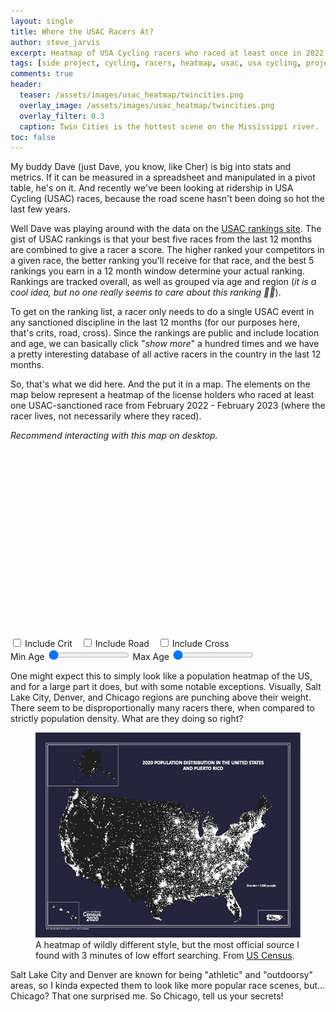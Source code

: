 ```yaml
---
layout: single
title: Where the USAC Racers At?
author: steve_jarvis
excerpt: Heatmap of USA Cycling racers who raced at least once in 2022.
tags: [side project, cycling, racers, heatmap, usac, usa cycling, project]
comments: true
header:
  teaser: /assets/images/usac_heatmap/twincities.png
  overlay_image: /assets/images/usac_heatmap/twincities.png
  overlay_filter: 0.3
  caption: Twin Cities is the hottest scene on the Mississippi river.
toc: false
---
```


<link rel="stylesheet" href="https://unpkg.com/leaflet@1.9.3/dist/leaflet.css"
  integrity="sha256-kLaT2GOSpHechhsozzB+flnD+zUyjE2LlfWPgU04xyI="
  crossorigin="" 
/>
<script src="https://unpkg.com/leaflet@1.9.3/dist/leaflet.js"
  integrity="sha256-WBkoXOwTeyKclOHuWtc+i2uENFpDZ9YPdf5Hf+D7ewM="
  crossorigin="">
</script>
<script src="https://leaflet.github.io/Leaflet.heat/dist/leaflet-heat.js"></script>

My buddy Dave (just Dave, you know, like Cher) is big into stats and metrics. If it can be measured in a spreadsheet and manipulated in a pivot table, he's on it. And recently we've been looking at ridership in USA Cycling (USAC) races, because the road scene hasn't been doing so hot the last few years.

Well Dave was playing around with the data on the [USAC rankings site](https://legacy.usacycling.org/events/rr.php). The gist of USAC rankings is that your best five races from the last 12 months are combined to give a racer a score. The higher ranked your competitors in a given race, the better ranking you'll receive for that race, and the best 5 rankings you earn in a 12 month window determine your actual ranking. Rankings are tracked overall, as well as grouped via age and region (_it is a cool idea, but no one really seems to care about this ranking :man_shrugging:_). 

To get on the ranking list, a racer only needs to do a single USAC event in any sanctioned discipline in the last 12 months (for our purposes here, that's crits, road, cross). Since the rankings are public and include location and age, we can basically click "_show more_" a hundred times and we have a pretty interesting database of all active racers in the country in the last 12 months.

So, that's what we did here. And the put it in a map. The elements on the map below represent a heatmap of the license holders who raced at least one USAC-sanctioned race from February 2022 - February 2023 (where the racer lives, not necessarily where they raced).

_Recommend interacting with this map on desktop._

<div id="map" style="width: 100%; height: 300px;"></div>

<div>
  <input type="checkbox" id="crit-checkbox" style="display:inline-block;margin-right:2px"/>
  <label for="checkbox" style="display:inline-block;margin-right:10px">Include Crit</label>
  <input type="checkbox" id="road-checkbox" style="display:inline-block;margin-right:2px" />
  <label for="checkbox" style="display:inline-block;margin-right:10px">Include Road</label>
  <input type="checkbox" id="cross-checkbox"  style="display:inline-block;margin-right:2px"/>
  <label for="checkbox" style="display:inline-block;margin-right:10px">Include Cross</label>
</div>

<div id="slider-container">
  <label for="slider">Min Age</label>
  <input type="range" id="min-age-slider" name="slider" min="0" max="100" value="0">
  <label for="slider">Max Age</label>
  <input type="range" id="max-age-slider" name="slider" min="0" max="100" value="0">
</div>

<script src="/assets/js/usac_heatmap/usacheat.js"></script>

One might expect this to simply look like a population heatmap of the US, and for a large part it does, but with some notable exceptions. Visually, Salt Lake City, Denver, and Chicago regions are punching above their weight. There seem to be disproportionally many racers there, when compared to strictly population density. What are they doing so right? 

<figure class="full">
    <a href="/assets/images/usac_heatmap/census_2020_map.png"><img src="/assets/images/usac_heatmap/census_2020_map.png"></a>
    <figcaption>A heatmap of wildly different style, but the most official source I found with 3 minutes of low effort searching. From <a href=https://www.census.gov/library/visualizations/2021/geo/population-distribution-2020.html>US Census</a>.</figcaption>
</figure>

Salt Lake City and Denver are known for being "athletic" and "outdoorsy" areas, so I kinda expected them to look like more popular race scenes, but... Chicago? That one surprised me. So Chicago, tell us your secrets!